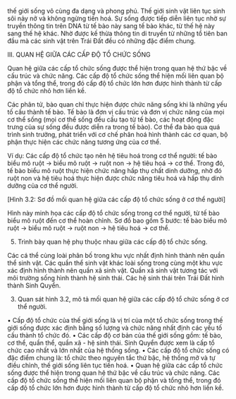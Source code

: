 thế giới sống vô cùng đa dạng và phong phú. Thế giới sinh vật liên tục sinh sôi nảy nở và không ngừng tiến hoá. Sự sống được tiếp diễn liên tục nhờ sự truyền thông tin trên DNA từ tế bào này sang tế bào khác, từ thế hệ này sang thế hệ khác.
Nhờ được kế thừa thông tin di truyền từ những tổ tiên ban đầu mà các sinh vật trên Trái Đất đều có những đặc điểm chung.

III. QUAN HỆ GIỮA CÁC CẤP ĐỘ TỔ CHỨC SỐNG

Quan hệ giữa các cấp tổ chức sống được thể hiện trong quan hệ thứ bậc về cấu trúc và chức năng. Các cấp độ tổ chức sống thể hiện mối liên quan bộ phận và tổng thể, trong đó cấp độ tổ chức lớn hơn được hình thành từ cấp độ tổ chức nhỏ hơn liền kề.

Các phân tử, bào quan chỉ thực hiện được chức năng sống khi là những yếu tố cấu thành tế bào. Tế bào là đơn vị cấu trúc và đơn vị chức năng của mọi cơ thể sống (mọi cơ thể sống đều cấu tạo từ tế bào, các hoạt động đặc trưng của sự sống đều được diễn ra trong tế bào). Cơ thể đa bào qua quá trình sinh trưởng, phát triển với cơ chế phân hoá hình thành các cơ quan, bộ phận thực hiện các chức năng tương ứng của cơ thể.

Ví dụ: Các cấp độ tổ chức tạo nên hệ tiêu hoá trong cơ thể người: tế bào biểu mô ruột → biểu mô ruột → ruột non → hệ tiêu hoá → cơ thể. Trong đó, tế bào biểu mô ruột thực hiện chức năng hấp thụ chất dinh dưỡng, nhờ đó ruột non và hệ tiêu hoá thực hiện được chức năng tiêu hoá và hấp thụ dinh dưỡng của cơ thể người.

[Hình 3.2: Sơ đồ mối quan hệ giữa các cấp độ tổ chức sống ở cơ thể người]

Hình này minh họa các cấp độ tổ chức sống trong cơ thể người, từ tế bào biểu mô ruột đến cơ thể hoàn chỉnh. Sơ đồ bao gồm 5 bước: tế bào biểu mô ruột → biểu mô ruột → ruột non → hệ tiêu hoá → cơ thể.

5. Trình bày quan hệ phụ thuộc nhau giữa các cấp độ tổ chức sống.

Các cá thể cùng loài phân bố trong khu vực nhất định hình thành nên quần thể sinh vật. Các quần thể sinh vật khác loài sống trong cùng một khu vực xác định hình thành nên quần xã sinh vật. Quần xã sinh vật tương tác với môi trường sống hình thành hệ sinh thái. Các hệ sinh thái trên Trái Đất hình thành Sinh Quyển.

3. Quan sát hình 3.2, mô tả mối quan hệ giữa các cấp độ tổ chức sống ở cơ thể người.

• Cấp độ tổ chức của thế giới sống là vị trí của một tổ chức sống trong thế giới sống được xác định bằng số lượng và chức năng nhất định các yếu tố cấu thành tổ chức đó.
• Các cấp độ cơ bản của thế giới sống gồm: tế bào, cơ thể, quần thể, quần xã - hệ sinh thái. Sinh Quyển được xem là cấp tổ chức cao nhất và lớn nhất của hệ thống sống.
• Các cấp độ tổ chức sống có đặc điểm chung là: tổ chức theo nguyên tắc thứ bậc, hệ thống mở và tự điều chỉnh, thế giới sống liên tục tiến hoá.
• Quan hệ giữa các cấp tổ chức sống được thể hiện trong quan hệ thứ bậc về cấu trúc và chức năng. Các cấp độ tổ chức sống thể hiện mối liên quan bộ phận và tổng thể, trong đó cấp độ tổ chức lớn hơn được hình thành từ cấp độ tổ chức nhỏ hơn liền kề.
